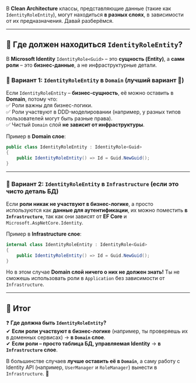 В **Clean Architecture** классы, представляющие данные (такие как `IdentityRoleEntity`), могут находиться **в разных слоях**, в зависимости от их предназначения. Давай разберёмся.

---

## **📌 Где должен находиться `IdentityRoleEntity`?**

В **Microsoft Identity** `IdentityRole<Guid>` – это **сущность (Entity)**, а **сами роли** – это **бизнес-данные**, а не инфраструктурные детали.

### **🔹 Вариант 1: `IdentityRoleEntity` в `Domain` (лучший вариант 🚀)**

Если `IdentityRoleEntity` – **бизнес-сущность**, её можно оставить в **Domain**, потому что:  
✅ Роли важны для бизнес-логики.  
✅ Роли участвуют в DDD-моделировании (например, у разных типов пользователей могут быть разные права).  
✅ Чистый `Domain` слой **не зависит от инфраструктуры**.

Пример в **Domain слое**:

```csharp
public class IdentityRoleEntity : IdentityRole<Guid>
{
    public IdentityRoleEntity() => Id = Guid.NewGuid();
}
```

---

### **🔹 Вариант 2: `IdentityRoleEntity` в `Infrastructure` (если это чисто деталь БД)**

Если **роли никак не участвуют в бизнес-логике**, а просто используются как **данные для аутентификации**, их можно поместить **в `Infrastructure`**, так как они зависят от **EF Core** и `Microsoft.AspNetCore.Identity`.

Пример в **Infrastructure слое**:

```csharp
internal class IdentityRoleEntity : IdentityRole<Guid>
{
    public IdentityRoleEntity() => Id = Guid.NewGuid();
}
```

Но в этом случае **Domain слой ничего о них не должен знать!** Ты не сможешь использовать роли в `Application` без зависимости от `Infrastructure`.

---

## **📌 Итог**

❓ **Где должна быть `IdentityRoleEntity`?**  
✔ **Если роли участвуют в бизнес-логике** (например, ты проверяешь их в доменных сервисах) → **в `Domain` слое**.  
✔ **Если роли – просто таблица БД, управляемая Identity** → **в `Infrastructure` слое**.

В большинстве случаев **лучше оставить её в `Domain`**, а саму работу с Identity API (например, `UserManager` и `RoleManager`) вынести в `Infrastructure`. 🚀